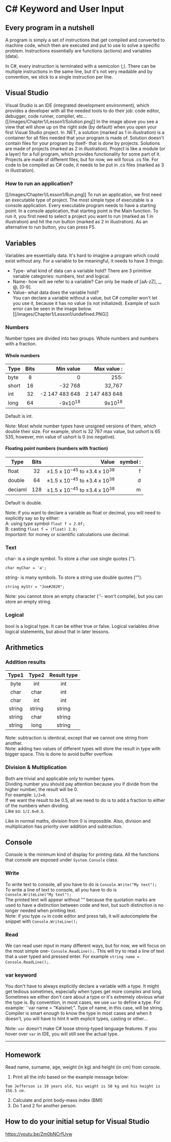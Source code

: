 # C# Keyword and User Input

## Every program in a nutshell

A program is simply a set of instructions that get compiled and converted to machine code, which then are executed and put to use to solve a specific problem. Instructions essentially are functions (actions) and variables (data).

In C#, every instruction is terminated with a semicolon (;). There can be multiple instructions in the same line, but it's not very readable and by convention, we stick to a single instruction per line.  

## Visual Studio

Visual Studio is an IDE (integrated development environment), which provides a developer with all the needed tools to do their job: code editor, debugger, code runner, compiler, etc...
[[/images/Chapter1/Lesson1/Solution.png]]
In the image above you see a view that will show up on the right side (by default) when you open your first Visual Studio project. In .NET, a solution (marked as 1 in illustration) is a container for all files needed that your program is made of. Solution doesn't contain files for your program by itself- that is done by projects. Solutions are made of projects (marked as 2 in illustration).  Project is like a module (or a layer) for a full program, which provides functionality for some part of it. Projects are made of different files, but for now, we will focus .cs file. For code to be compiled as C# code, it needs to be put in .cs files (marked as 3 in illustration).

### How to run an application?

[[/images/Chapter1/Lesson1/Run.png]]
To run an application, we first need an executable type of project. The most simple type of executable is a console application. Every executable program needs to have a starting point. In a console application, that starting point is the Main function. To run it, you first need to select a project you want to run (marked as 1 in illustration) and hit the run button (marked as 2 in illustration). As an alternative to run button, you can press F5.  

## Variables

Variables are essentially data. It's hard to imagine a program which could exist without any. For a variable to be meaningful, it needs to have 3 things:  
* Type- what kind of data can a variable hold? There are 3 primitive variable categories: numbers, text and logical.
* Name- how will we refer to a variable? Can only be made of [aA-zZ], _, @, [0-9]. 
* Value- what data does the variable hold?   
You can declare a variable without a value, but C# compiler won't let you use it, because it has no value (is not initialized). Example of such error can be seen in the image below.  
[[/images/Chapter1/Lesson1/undefined.PNG]]

### Numbers

Number types are divided into two groups. Whole numbers and numbers with a fraction.

#### Whole numbers
| Type     |   Bits  |  Min value             |      Max value     :|
|----------|:-------:|-----------------------:|--------------------:|
| byte     |    8    |         0              |      255:           |
| short    |    16   |      -32 768           |    32,767           |
| int      |    32   |    -2 147 483 648      |  2 147 483 648      |
| long     |    64   |    -9x10<sup>18</sup>  |  9x10<sup>18</sup>  |


Default is int.  

Note: Most whole number types have unsigned versions of them, which double their size. For example, short is 32 767 max value, but ushort is 65 535, however, min value of ushort is 0 (no negative).

#### Floating point numbers (numbers with fraction)

| Type     |   Bits  |  Value                                              |   symbol  :|
|----------|:-------:|----------------------------------------------------:|-----------:|
| float    |    32   |  ±1.5 x 10<sup>−45</sup> to ±3.4 x 10<sup>38<sup>   |     f      |
| double   |    64   |  ±1.5 x 10<sup>−45</sup> to ±3.4 x 10<sup>38</sup>  |     d      |
| deciaml  |    128  |  ±1.5 x 10<sup>−45</sup> to ±3.4 x 10<sup>38</sup>  |     m      |

Default is double.  

Note: if you want to declare a variable as float or decimal, you will need to explicitly say so by either:  
A: using type symbol ``float f = 2.0f;``  
B: casting ``float f = (float) 2.0;``  
*Important*: for money or scientific calculations use decimal.  

### Text

char- is a single symbol.
To store a char use single quotes ('').

`char myChar = 'a';`

string- is many symbols. To store a string use double quotes ("").

`string myStr = "Joe#2020";`

Note: you cannot store an empty character (''- won't compile), but you can store an empty string.

### Logical

bool is a logical type. It can be either true or false. Logical variables drive logical statements, but about that in later lessons.

## Arithmetics

### Addition results

| Type1    |   Type2 |  Result type   |
|:--------:|:-------:|:--------------:|
| byte     |   int   |      int       |
| char     |   char  |      int       |
| char     |   int   |      int       |
| string   |  string |    string      | 
| string   |   char  |    string      |
| string   |   long  |    string      |

Note: subtraction is identical, except that we cannot one string from another.  
Note: adding two values of different types will store the result in type with bigger space. This is done to avoid buffer overflow.

### Division & Multiplication

Both are trivial and applicable only to number types.  
Dividing number you should pay attention because you if divide from the higher number, the result will be 0.  
For example: ``1/2=0``.  
If we want the result to be 0.5, all we need to do is to add a fraction to either of the numbers when dividing.  
Like so: ``1/2.0=0.5``.
  
Like in normal maths, division from 0 is impossible. Also, division and multiplication has priority over addition and subtraction.

## Console

Console is the minimum kind of display for printing data. All the functions that console are exposed under ``System.Console`` class.

### Write

To write text to console, all you have to do is ``Console.Write("My text");``  
To write a line of text to console, all you have to do is ``Console.WriteLine("My text");``  
The printed text will appear without "" because the quotation marks are used to have a distinction between code and text, but such distinction is no longer needed when printing text.  
Note: if you type ``cw`` in code editor and press tab, it will autocomplete the snippet with ``Console.WriteLine();``

### Read
We can read user input in many different ways, but for now, we will focus on the most simple one- ``Console.ReadLine();``. This will try to read a line of text that a user typed and pressed enter. For example ``string name = Console.ReadLine();``.

### var keyword
You don't have to always explicitly declare a variable with a type. It might get tedious sometimes, especially when types get more complex and long. Sometimes we either don't care about a type or it's extremely obvious what the type is. By convention, in most cases, we use ``var`` to define a type. For example: ``var name = "Kaisinel;". Type of name, in this case, will be string. Compiler is smart enough to know the type in most cases and when it doesn't, you will have to hint it with explicit types, casting or other...

Note: ``var`` doesn't make C# loose strong-typed language features. If you hover over ``var`` in IDE, you will still see the actual type.
___

## Homework

Read name, surname, age, weight (in kg) and height (in cm) from console.
1) Print all the info based on the example message below:
```
Tom Jefferson is 19 years old, his weight is 50 kg and his height is 156.5 cm. 
```
2) Calculate and print body-mass index (BMI)
3) Do 1 and 2 for another person.

## How to do your initial setup for Visual Studio

https://youtu.be/Zm0bNCrfUvw